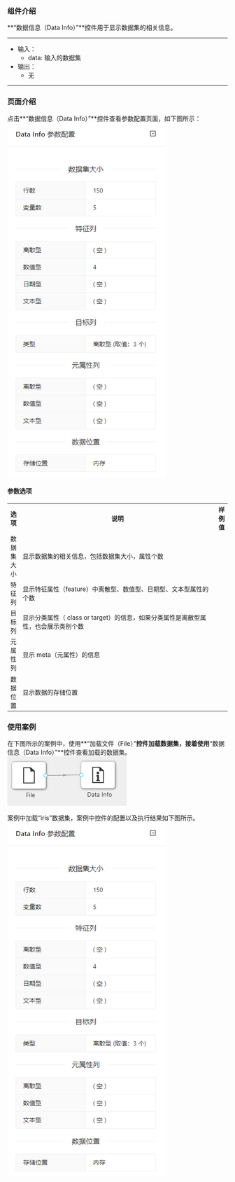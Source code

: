 ### 组件介绍
**“数据信息（Data Info）”**控件用于显示数据集的相关信息。
<hr/>

- 输入：
  - data: 输入的数据集
- 输出：
  - 无

<hr/>


### 页面介绍
点击**“数据信息（Data Info）”**控件查看参数配置页面，如下图所示：  
[ ![](/img/aistudio/visualize/data-info/param.png) ](/img/aistudio/visualize/data-info/param.png)

#### 参数选项
<table>
  <tr>
    <th>选项</th>
    <th width="650">说明</th>
    <th>样例值</th>
  </tr>
  <tr>
      <td>数据集大小</td> 
      <td>
       显示数据集的相关信息，包括数据集大小，属性个数
      </td> 
      <td></td>
  </tr>
  <tr>
      <td>特征列</td> 
      <td>
      显示特征属性（feature）中离散型、数值型、日期型、文本型属性的个数
      </td> 
      <td></td>
  </tr>
  <tr>
      <td>目标列</td> 
      <td>
       显示分类属性（ class or target）的信息，如果分类属性是离散型属性，也会展示类别个数
      </td> 
      <td></td>
  </tr>
  <tr>
      <td>元属性列</td> 
      <td>
       显示 meta（元属性）的信息
      </td> 
      <td></td>
  </tr>
  <tr>
      <td>数据位置</td> 
      <td>
       显示数据的存储位置
      </td> 
      <td></td>
  </tr>
</table>

### 使用案例
在下图所示的案例中，使用**“加载文件（File）”**控件加载数据集，接着使用**“数据信息（Data Info）”**控件查看加载的数据集。
[ ![](/img/aistudio/visualize/data-info/workflow.png) ](/img/aistudio/visualize/data-info/workflow.png)

案例中加载“iris”数据集，案例中控件的配置以及执行结果如下图所示。  
[ ![](/img/aistudio/visualize/data-info/visualization.png) ](/img/aistudio/visualize/data-info/visualization.png)